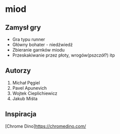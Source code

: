 # miod

## Zamysł gry
 - Gra typu runner
 - Główny bohater - niedźwiedź
 - Zbieranie garnków miodu
 - Przeskakiwanie przez płoty, wrogów(pszczół?) itp

## Autorzy
1. Michał Pęgiel
2. Pavel Apunevich
3. Wojtek Cieplichiewicz
4. Jakub Miśta

## Inspiracja
[Chrome Dino]https://chromedino.com/

